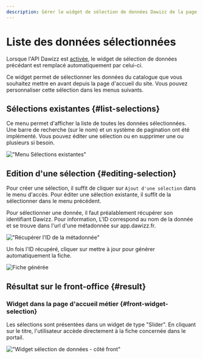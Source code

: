 ```yaml
---
description: Gérer le widget de sélection de données Dawizz de la page métier du portail Isogeo
---
```

# Liste des données sélectionnées

Lorsque l'API Dawizz est [activée](/settings/general.md#api), le widget de sélection de données précédant est remplacé automatiquement par celui-ci.

Ce widget permet de sélectionner les données du catalogue que vous souhaitez mettre en avant depuis la page d'accueil du site. Vous pouvez personnaliser cette sélection dans les menus suivants.

## Sélections existantes {#list-selections}

Ce menu permet d'afficher la liste de toutes les données sélectionnées. Une barre de recherche (sur le nom) et un système de pagination ont été implémenté. Vous pouvez éditer une sélection ou en supprimer une ou plusieurs si besoin. 

!["Menu Sélections existantes"](/assets/back_list_selection_dawizz.png)

## Edition d'une sélection {#editing-selection}

Pour créer une sélection, il suffit de cliquer sur `Ajout d'une sélection` dans le menu d'accès. Pour éditer une sélection existante, il suffit de la sélectionner dans le menu précédent.

Pour sélectionner une donnée, il faut préalablement récupérer son identifiant Dawizz. Pour information, L'ID correspond au nom de la donnée et se trouve dans l'url d'une métadonnée sur app.dawizz.fr.

!["Récupérer l'ID de la métadonnée"](/assets/find_md_id_app_dawizz.png)

Un fois l'ID récupéré, cliquer sur mettre à jour pour générer automatiquement la fiche.

![Fiche générée](/assets/back_edit_selection_dawizz.png)

## Résultat sur le front-office {#result}

### Widget dans la page d'accueil métier {#front-widget-selection}

Les sélections sont présentées dans un widget de type "Slider". En cliquant sur le titre, l'utilisateur accède directement à la fiche concernée dans le portail.

!["Widget sélection de données - côté front"](/assets/front_widget_selection_dawizz.png)